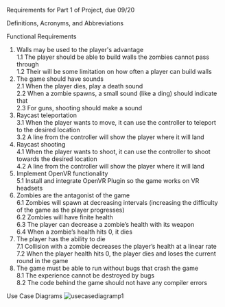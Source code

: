 Requirements for
  Part 1 of Project, due 09/20


Definitions, Acronyms, and Abbreviations




Functional Requirements
1. Walls may be used to the player's advantage<br>
  1.1 The player should be able to build walls the zombies cannot pass through<br>
  1.2 Their will be some limitation on how often a player can build walls<br>
2. The game should have sounds<br>
  2.1 When the player dies, play a death sound<br>
  2.2 When a zombie spawns, a small sound (like a ding) should indicate that<br>
  2.3 For guns, shooting should make a sound<br>
3. Raycast teleportation<br>
  3.1 When the player wants to move, it can use the controller to teleport to the desired location<br>
  3.2 A line from the controller will show the player where it will land<br>
4. Raycast shooting<br>
  4.1 When the player wants to shoot, it can use the controller to shoot towards the desired location<br>
  4.2 A line from the controller will show the player where it will land<br>
5. Implement OpenVR functionality<br>
  5.1 Install and integrate OpenVR Plugin so the game works on VR headsets<br>
6. Zombies are the antagonist of the game<br>
  6.1 Zombies will spawn at decreasing intervals (increasing the difficulty of the game as the player progresses)<br>
  6.2 Zombies will have finite health<br>
  6.3 The player can decrease a zombie’s health with its weapon<br>
  6.4 When a zombie’s health hits 0, it dies<br>
7. The player has the ability to die<br>
  7.1 Collision with a zombie decreases the player’s health at a linear rate<br>
  7.2 When the player health hits 0, the player dies and loses the current round in the game<br>
8. The game must be able to run without bugs that crash the game<br>
  8.1 The experience cannot be destroyed by bugs<br>
  8.2 The code behind the game should not have any compiler errors<br>
  

Use Case Diagrams
![usecasediagramp1](https://user-images.githubusercontent.com/38480615/45655648-f60a2e80-baa6-11e8-96dc-d87812edf646.png)

